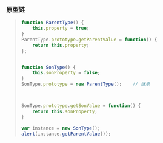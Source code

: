 ### 原型链

> ```js
> function ParentType() {
>     this.property = true;
> }
> ParentType.prototype.getParentValue = function() {
>     return this.property;
> };
>
>
> function SonType() {
>     this.sonProperty = false;
> }
> SonType.prototype = new ParentType();    // 继承
>
>
>
> SonType.prototype.getSonValue = function() {
>     return this.sonProperty;
> }
>
> var instance = new SonType();
> alert(instance.getParentValue()); 
> ```



